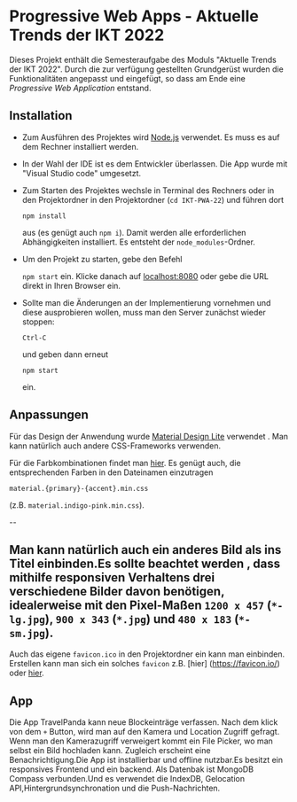 # Progressive Web Apps - Aktuelle Trends der IKT 2022

Dieses Projekt enthält die Semesteraufgabe des Moduls "Aktuelle Trends der IKT 2022". Durch die zur verfügung gestellten Grundgerüst wurden die Funktionalitäten angepasst und eingefügt, so dass am Ende eine *Progressive Web Application* entstand. 

## Installation

- Zum Ausführen des Projektes wird [Node.js](https://nodejs.org) verwendet. Es muss es auf dem Rechner installiert werden. 

- In der Wahl der IDE ist es dem Entwickler überlassen. Die App wurde mit "Visual Studio code" umgesetzt.

- Zum Starten des Projektes wechsle in Terminal des Rechners oder in den Projektordner in den Projektordner (`cd IKT-PWA-22`) und führen dort 

	`npm install` 

	aus (es genügt auch `npm i`). Damit werden alle erforderlichen Abhängigkeiten installiert. Es entsteht der `node_modules`-Ordner. 

- Um den Projekt zu starten, gebe den Befehl

	`npm start` 
    ein.  Klicke danach auf [localhost:8080](http://localhost:8080) oder gebe die URL direkt in Ihren Browser ein.

- Sollte man die Änderungen an der Implementierung vornehmen und diese ausprobieren wollen, muss man den Server zunächst wieder stoppen:

	`Ctrl-C`

	und geben dann erneut 

	`npm start` 

	ein. 

## Anpassungen

Für das Design der Anwendung wurde [Material Design Lite](https://getmdl.io/) verwendet . Man kann natürlich auch andere CSS-Frameworks verwenden. 

Für die Farbkombinationen findet man [hier](https://getmdl.io/customize/#cdn-code). Es genügt auch, die entsprechenden Farben in den Dateinamen einzutragen 

`material.{primary}-{accent}.min.css` 

(z.B. `material.indigo-pink.min.css`).

--

Man kann natürlich auch ein anderes Bild als ins Titel einbinden.Es sollte beachtet werden , dass mithilfe responsiven Verhaltens drei verschiedene Bilder davon benötigen, idealerweise mit den Pixel-Maßen `1200 x 457` (`*-lg.jpg`), `900 x 343` (`*.jpg`) und `480 x 183` (`*-sm.jpg`). 
--

Auch das eigene `favicon.ico` in den Projektordner ein kann man einbinden. Erstellen kann man sich ein solches `favicon` z.B. [hier]
(https://favicon.io/) oder [hier](https://www.ionos.de/tools/favicon-generator). 



 ## App

Die App TravelPanda kann neue Blockeinträge verfassen. Nach dem klick von dem `+` Button, wird man auf den Kamera und Location Zugriff gefragt. Wenn man den Kamerazugriff verweigert kommt ein File Picker, wo man selbst ein Bild hochladen kann. Zugleich erscheint eine Benachrichtigung.Die App ist installierbar und offline nutzbar.Es besitzt ein responsives Frontend und ein backend. Als Datenbak ist MongoDB Compass verbunden.Und es verwendet die IndexDB, Gelocation API,Hintergrundsynchronation und die Push-Nachrichten.
